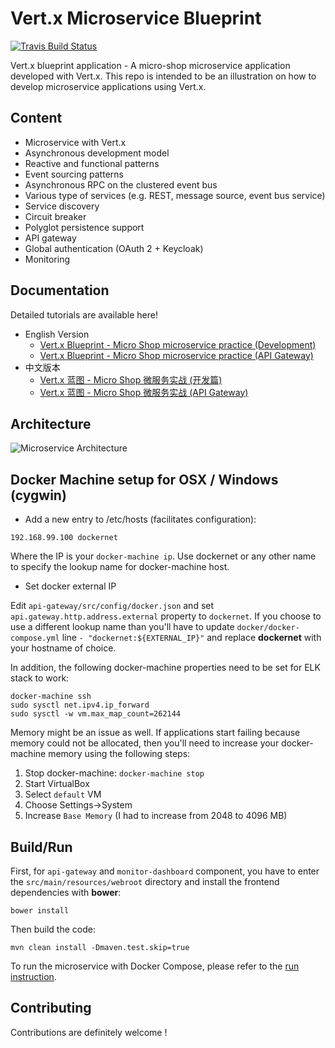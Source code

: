 # Vert.x Microservice Blueprint

[![Travis Build Status](https://travis-ci.org/sczyh30/vertx-blueprint-microservice.svg?branch=master)](https://travis-ci.org/sczyh30/vertx-blueprint-microservice)

Vert.x blueprint application - A micro-shop microservice application developed with Vert.x.
This repo is intended to be an illustration on how to develop microservice applications using Vert.x.

## Content

- Microservice with Vert.x
- Asynchronous development model
- Reactive and functional patterns
- Event sourcing patterns
- Asynchronous RPC on the clustered event bus
- Various type of services (e.g. REST, message source, event bus service)
- Service discovery
- Circuit breaker
- Polyglot persistence support
- API gateway
- Global authentication (OAuth 2 + Keycloak)
- Monitoring

## Documentation

Detailed tutorials are available here!

- English Version
    - [Vert.x Blueprint - Micro Shop microservice practice (Development)](http://sczyh30.github.io/vertx-blueprint-microservice/index.html)
    - [Vert.x Blueprint - Micro Shop microservice practice (API Gateway)](http://sczyh30.github.io/vertx-blueprint-microservice/api-gateway.html)
- 中文版本
    - [Vert.x 蓝图 - Micro Shop 微服务实战 (开发篇)](http://sczyh30.github.io/vertx-blueprint-microservice/cn/index.html)
    - [Vert.x 蓝图 - Micro Shop 微服务实战 (API Gateway)](http://sczyh30.github.io/vertx-blueprint-microservice/cn/api-gateway.html)

## Architecture

![Microservice Architecture](docs/images/entire-architecture.png)

## Docker Machine setup for OSX / Windows (cygwin)

 - Add a new entry to /etc/hosts (facilitates configuration):

```
192.168.99.100 dockernet
```

Where the IP is your `docker-machine ip`. 
Use dockernet or any other name to specify the lookup name for docker-machine host.

 - Set docker external IP
 
Edit `api-gateway/src/config/docker.json` and set `api.gateway.http.address.external` property to `dockernet`.
If you choose to use a different lookup name than you'll have to update `docker/docker-compose.yml` line `- "dockernet:${EXTERNAL_IP}"` and replace __dockernet__ with your hostname of choice.

In addition, the following docker-machine properties need to be set for ELK stack to work:

```
docker-machine ssh
sudo sysctl net.ipv4.ip_forward
sudo sysctl -w vm.max_map_count=262144
```

Memory might be an issue as well. If applications start failing because memory could not be allocated, then you'll need to increase your docker-machine memory using the following steps:

 1. Stop docker-machine: `docker-machine stop`
 1. Start VirtualBox
 1. Select `default` VM
 1. Choose Settings->System
 1. Increase `Base Memory` (I had to increase from 2048 to 4096 MB) 
  
## Build/Run

First, for `api-gateway` and `monitor-dashboard` component, you have to enter the `src/main/resources/webroot` directory and install the frontend dependencies with **bower**:

```
bower install
```

Then build the code:

```
mvn clean install -Dmaven.test.skip=true
```

To run the microservice with Docker Compose, please refer to the [run instruction](http://www.sczyh30.com/vertx-blueprint-microservice/index.html#show-time-).

## Contributing

Contributions are definitely welcome !
